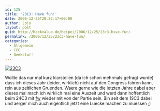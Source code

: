 ```yaml
---
id: 125
title: '23C3: Have fun!'
date: 2006-12-25T20:22:17+00:00
author: Jojo
layout: post
guid: http://hackvalue.de/heipei/2006/12/25/23c3-have-fun/
permalink: /2006/12/25/23c3-have-fun/
categories:
  - Allgemein
  - CCC
  - Geekstuff
---
```

[<img data-echo="/weblog/23c3.jpg" alt="23C3" class="alignleft" />](http://events.ccc.de/congress/2006/Home)
  
Wollte das nur mal kurz klarstellen (da ich schon mehrmals gefragt wurde) dass ich dieses Jahr (leider, wirklich) nicht auf den Congress fahren kann, rein aus zeitlichen Gruenden. Waere gerne wie die letzten Jahre dabei aber dieses mal mach ich wirklich mal eine Auszeit und werd dann hoffentlich beim 24C3 mit [fw](http://hackvalue.de) wieder mit von der Partie sein. Bin seit dem 19C3 dabei und aerger mich auch eigentlich jetzt eine Luecke machen zu muessen ;)
